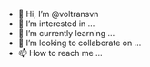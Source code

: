 - 👋 Hi, I’m @voltransvn
- 👀 I’m interested in ...
- 🌱 I’m currently learning ...
- 💞️ I’m looking to collaborate on ...
- 📫 How to reach me ...

<!---
voltransvn/voltransvn is a ✨ special ✨ repository because its `README.md` (this file) appears on your GitHub profile.
You can click the Preview link to take a look at your changes.
--->
